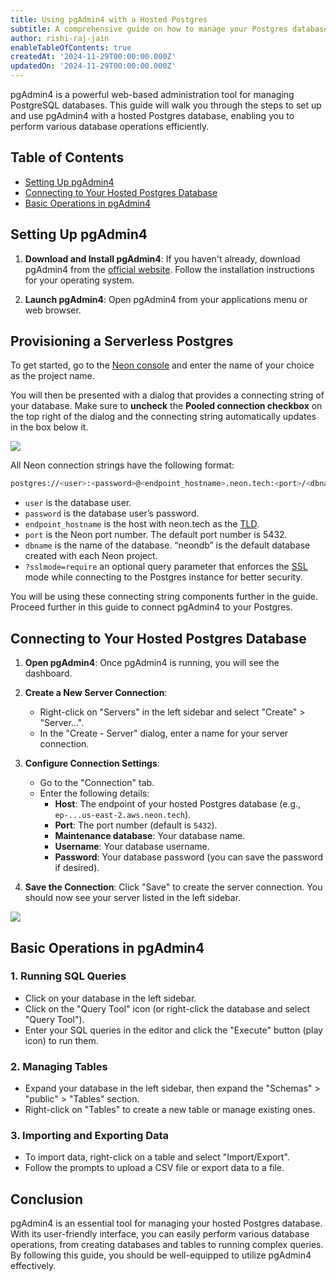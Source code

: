 ```yaml
---
title: Using pgAdmin4 with a Hosted Postgres
subtitle: A comprehensive guide on how to manage your Postgres database using pgAdmin4.
author: rishi-raj-jain
enableTableOfContents: true
createdAt: '2024-11-29T00:00:00.000Z'
updatedOn: '2024-11-29T00:00:00.000Z'
---
```


pgAdmin4 is a powerful web-based administration tool for managing PostgreSQL databases. This guide will walk you through the steps to set up and use pgAdmin4 with a hosted Postgres database, enabling you to perform various database operations efficiently.

## Table of Contents

- [Setting Up pgAdmin4](#setting-up-pgadmin4)
- [Connecting to Your Hosted Postgres Database](#connecting-to-your-hosted-postgres-database)
- [Basic Operations in pgAdmin4](#basic-operations-in-pgadmin4)

## Setting Up pgAdmin4

1. **Download and Install pgAdmin4**: If you haven't already, download pgAdmin4 from the [official website](https://www.pgadmin.org/download/). Follow the installation instructions for your operating system.

2. **Launch pgAdmin4**: Open pgAdmin4 from your applications menu or web browser.

## Provisioning a Serverless Postgres

To get started, go to the [Neon console](https://console.neon.tech/app/projects) and enter the name of your choice as the project name.

You will then be presented with a dialog that provides a connecting string of your database. Make sure to **uncheck** the **Pooled connection checkbox** on the top right of the dialog and the connecting string automatically updates in the box below it.

![](/guides/images/pg-notify/index.png)

All Neon connection strings have the following format:

```bash
postgres://<user>:<password>@<endpoint_hostname>.neon.tech:<port>/<dbname>
```

- `user` is the database user.
- `password` is the database user’s password.
- `endpoint_hostname` is the host with neon.tech as the [TLD](https://www.cloudflare.com/en-gb/learning/dns/top-level-domain/).
- `port` is the Neon port number. The default port number is 5432.
- `dbname` is the name of the database. “neondb” is the default database created with each Neon project.
- `?sslmode=require` an optional query parameter that enforces the [SSL](https://www.cloudflare.com/en-gb/learning/ssl/what-is-ssl/) mode while connecting to the Postgres instance for better security.

You will be using these connecting string components further in the guide. Proceed further in this guide to connect pgAdmin4 to your Postgres.

## Connecting to Your Hosted Postgres Database

1. **Open pgAdmin4**: Once pgAdmin4 is running, you will see the dashboard.

2. **Create a New Server Connection**:

   - Right-click on "Servers" in the left sidebar and select "Create" > "Server...".
   - In the "Create - Server" dialog, enter a name for your server connection.

3. **Configure Connection Settings**:

   - Go to the "Connection" tab.
   - Enter the following details:
     - **Host**: The endpoint of your hosted Postgres database (e.g., `ep-...us-east-2.aws.neon.tech`).
     - **Port**: The port number (default is `5432`).
     - **Maintenance database**: Your database name.
     - **Username**: Your database username.
     - **Password**: Your database password (you can save the password if desired).

4. **Save the Connection**: Click "Save" to create the server connection. You should now see your server listed in the left sidebar.

![](/guides/images/pg-notify/pgAdmin4.png)

## Basic Operations in pgAdmin4

### 1. Running SQL Queries

- Click on your database in the left sidebar.
- Click on the "Query Tool" icon (or right-click the database and select "Query Tool").
- Enter your SQL queries in the editor and click the "Execute" button (play icon) to run them.

### 2. Managing Tables

- Expand your database in the left sidebar, then expand the "Schemas" > "public" > "Tables" section.
- Right-click on "Tables" to create a new table or manage existing ones.

### 3. Importing and Exporting Data

- To import data, right-click on a table and select "Import/Export".
- Follow the prompts to upload a CSV file or export data to a file.

## Conclusion

pgAdmin4 is an essential tool for managing your hosted Postgres database. With its user-friendly interface, you can easily perform various database operations, from creating databases and tables to running complex queries. By following this guide, you should be well-equipped to utilize pgAdmin4 effectively.

<NeedHelp />
